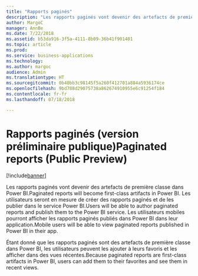 ```yaml
---
title: "Rapports paginés"
description: "Les rapports paginés vont devenir des artefacts de première classe dans les applications et les espaces de travail de Power BI."
author: MargoC
manager: AnnBe
ms.date: 7/22/2018
ms.assetid: b53da916-3f5a-4111-8b09-36b41f901401
ms.topic: article
ms.prod: 
ms.service: business-applications
ms.technology: 
ms.author: margoc
audience: Admin
ms.translationtype: HT
ms.sourcegitcommit: 0b40bb3c98145f5a260f412701a884a5936174ce
ms.openlocfilehash: 9bd788d29075738a862674910955e6c91254f184
ms.contentlocale: fr-fr
ms.lasthandoff: 07/18/2018

---
```

# <a name="paginated-reports-public-preview"></a><span data-ttu-id="68b7f-103">Rapports paginés (version préliminaire publique)</span><span class="sxs-lookup"><span data-stu-id="68b7f-103">Paginated reports (Public Preview)</span></span>


[!include[banner](../../../includes/banner.md)]

<span data-ttu-id="68b7f-104">Les rapports paginés vont devenir des artefacts de première classe dans Power BI.</span><span class="sxs-lookup"><span data-stu-id="68b7f-104">Paginated reports will become first-class artifacts in Power BI.</span></span> <span data-ttu-id="68b7f-105">Les utilisateurs seront en mesure de créer des rapports paginés et de les publier dans le service Power BI.</span><span class="sxs-lookup"><span data-stu-id="68b7f-105">Users will be able to author paginated reports and publish them to the Power BI service.</span></span> <span data-ttu-id="68b7f-106">Les utilisateurs mobiles pourront afficher les rapports paginés publiés dans Power BI dans leur application.</span><span class="sxs-lookup"><span data-stu-id="68b7f-106">Mobile users will be able to view paginated reports published in Power BI in their app.</span></span>
 
<span data-ttu-id="68b7f-107">Étant donné que les rapports paginés sont des artefacts de première classe dans Power BI, les utilisateurs peuvent les ajouter à leurs favoris et les afficher dans des vues récentes.</span><span class="sxs-lookup"><span data-stu-id="68b7f-107">Because paginated reports are first-class artifacts in Power BI, users can add them to their favorites and see them in recent views.</span></span>

